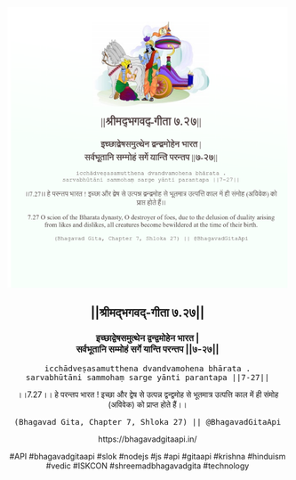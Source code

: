 <img src="../../asset/BG_7_27.png"/>
<center><h2>||श्रीमद्‍भगवद्‍-गीता ७.२७||</h2>
<h3>इच्छाद्वेषसमुत्थेन द्वन्द्वमोहेन भारत |<br/>सर्वभूतानि सम्मोहं सर्गे यान्ति परन्तप ||७-२७||</h3>
<pre>icchādveṣasamutthena dvandvamohena bhārata .<br/>sarvabhūtāni sammohaṃ sarge yānti parantapa ||7-27||</pre>
<p>।।7.27।। हे परन्तप भारत ! इच्छा और द्वेष से उत्पन्न द्वन्द्वमोह से भूतमात्र उत्पत्ति काल में ही संमोह (अविवेक) को प्राप्त होते हैं।।</p>
<pre>(Bhagavad Gita, Chapter 7, Shloka 27) || @BhagavadGitaApi</pre><p>https://bhagavadgitaapi.in/</p><p>#API #bhagavadgitaapi #slok #nodejs #js #api #gitaapi #krishna #hinduism #vedic #ISKCON #shreemadbhagavadgita #technology</p></center>